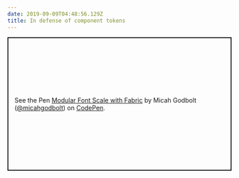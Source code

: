 ```yaml
---
date: 2019-09-09T04:48:56.129Z
title: In defense of component tokens
---
```

<p class="codepen" data-height="300" data-theme-id="36294" data-default-tab="js,result" data-user="micahgodbolt" data-slug-hash="VwZaBEM" style="height: 300px; box-sizing: border-box; display: flex; align-items: center; justify-content: center; border: 2px solid; margin: 1em 0; padding: 1em;" data-pen-title="Modular Font Scale with Fabric">
  <span>See the Pen <a href="https://codepen.io/micahgodbolt/pen/VwZaBEM/">
  Modular Font Scale with Fabric</a> by Micah Godbolt (<a href="https://codepen.io/micahgodbolt">@micahgodbolt</a>)
  on <a href="https://codepen.io">CodePen</a>.</span>
</p>
<script async src="https://static.codepen.io/assets/embed/ei.js"></script>
